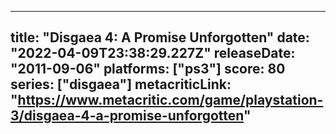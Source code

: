 
---
title: "Disgaea 4: A Promise Unforgotten"
date: "2022-04-09T23:38:29.227Z"
releaseDate: "2011-09-06"
platforms: ["ps3"]
score: 80
series: ["disgaea"]
metacriticLink: "https://www.metacritic.com/game/playstation-3/disgaea-4-a-promise-unforgotten"
---
